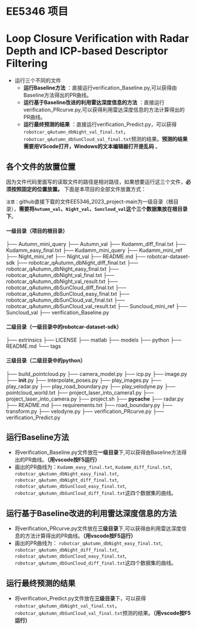 # EE5346 项目
# Loop Closure Verification with Radar Depth and ICP-based Descriptor Filtering

- 运行三个不同的文件
    - **运行Baseline方法** ：直接运行verification_Baseline.py,可以获得由Baseline方法得出的PR曲线。
    - **运行基于Baseline改进的利用雷达深度信息的方法** ：直接运行verification_PRcurve.py,可以获得利用雷达深度信息的方法计算得出的PR曲线。
    - **运行最终预测的结果** ：直接运行verification_Predict.py，可以获得
  `robotcar_qAutumn_dbNight_val_final.txt`，`robotcar_qAutumn_dbSunCloud_val_final.txt`预测的结果。**预测的结果需要用VScode打开，Windows的文本编辑器打开是乱码** 。

## 各个文件的放置位置

因为文件代码里面写的读取文件的路径是相对路径，如果想要运行这三个文件，**必须按照固定的位置放置。** 下面是本项目的全部文件放置方式：

`注意：`github直接下载的文件EE5346_2023_project-main为一级目录（根目录），**需要将`Autumn_val`、`Night_val`、`Suncloud_val`这个三个数据集放在根目录下**。
#### 一级目录（项目的根目录）
├── Autumn_mini_query
├── Autumn_val
├── Kudamm_diff_final.txt
├── Kudamm_easy_final.txt
├── Kudamm_mini_query
├── Kudamm_mini_ref
├── Night_mini_ref
├── Night_val
├── README.md
├── robotcar-dataset-sdk
├── robotcar_qAutumn_dbNight_diff_final.txt
├── robotcar_qAutumn_dbNight_easy_final.txt
├── robotcar_qAutumn_dbNight_val_final.txt
├── robotcar_qAutumn_dbNight_val_result.txt
├── robotcar_qAutumn_dbSunCloud_diff_final.txt
├── robotcar_qAutumn_dbSunCloud_easy_final.txt
├── robotcar_qAutumn_dbSunCloud_val_final.txt
├── robotcar_qAutumn_dbSunCloud_val_result.txt
├── Suncloud_mini_ref
├── Suncloud_val
├── verification_Baseline.py
#### 二级目录（一级目录中的robotcar-dataset-sdk）
├── extrinsics
├── LICENSE
├── matlab
├── models
├── python
├── README.md
└── tags
#### 三级目录（二级目录中的python）
├── build_pointcloud.py
├── camera_model.py
├── icp.py
├── image.py
├── __init__.py
├── interpolate_poses.py
├── play_images.py
├── play_radar.py
├── play_road_boundary.py
├── play_velodyne.py
├── pointcloud_world.txt
├── project_laser_into_camera1.py
├── project_laser_into_camera.py
├── project.sh
├── __pycache__
├── radar.py
├── README.md
├── requirements.txt
├── road_boundary.py
├── transform.py
├── velodyne.py
├── verification_PRcurve.py
├── verification_Predict.py




## 运行Baseline方法

- 将verification_Baseline.py文件放在**一级目录**下,可以获得由Baseline方法得出的PR曲线。**（用vscode按F5运行）**
- 画出的PR曲线为：`Kudamm_easy_final.txt`, `Kudamm_diff_final.txt`, `robotcar_qAutumn_dbNight_easy_final.txt`, `robotcar_qAutumn_dbNight_diff_final.txt`, `robotcar_qAutumn_dbSunCloud_easy_final.txt`, `robotcar_qAutumn_dbSunCloud_diff_final.txt`这四个数据集的曲线。

## 运行基于Baseline改进的利用雷达深度信息的方法

- 将verification_PRcurve.py文件放在**三级目录**下,可以获得由利用雷达深度信息的方法计算得出的PR曲线。**（用vscode按F5运行）**
- 画出的PR曲线为： `robotcar_qAutumn_dbNight_easy_final.txt`, `robotcar_qAutumn_dbNight_diff_final.txt`, `robotcar_qAutumn_dbSunCloud_easy_final.txt`, `robotcar_qAutumn_dbSunCloud_diff_final.txt`这四个数据集的曲线。

## 运行最终预测的结果

- 将verification_Predict.py文件放在**三级目录**下，可以获得
  `robotcar_qAutumn_dbNight_val_final.txt`，`robotcar_qAutumn_dbSunCloud_val_final.txt`预测的结果。**（用vscode按F5运行）**


